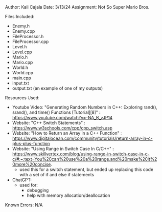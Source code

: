 Author: Kali Cajala
Date: 3/13/24
Assignment: Not So Super Mario Bros.

Files Included:
- Enemy.h
- Enemy.cpp
- FileProcessor.h
- FileProcessor.cpp
- Level.h
- Level.cpp
- Mario.h
- Mario.cpp
- World.h
- World.cpp
- main.cpp
- input.txt
- output.txt (an example of one of my outputs)

Resources Used:
- Youtube Video: "Generating Random Numbers in C++: Exploring rand(), srand(), and time() Functions [Tutorial][8]" :
    https://www.youtube.com/watch?v=-NA_B_vJP14
- Website: "C++ Switch Statements" :
    https://www.w3schools.com/cpp/cpp_switch.asp
- Website: "How to Return an Array in a C++ Function" :
    https://www.digitalocean.com/community/tutorials/return-array-in-c-plus-plus-function
- Website: "Using Range in Switch Case In C/C++" :
    https://www.skillvertex.com/blog/using-range-in-switch-case-in-c-c/#:~:text=You%20can%20use%20a%20range,and%20make%20it%20more%20concise.
    - used this for a switch statement, but ended up replacing this code with a set of if and else if statements
- ChatGPT:
    - used for:
        - debugging
        - help with memory allocation/deallocation

Known Errors: N/A

